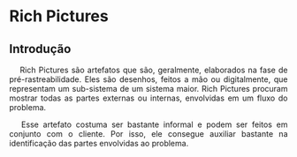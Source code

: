 # Rich Pictures



## Introdução

<p align="justify">&emsp;
Rich Pictures são artefatos que são, geralmente, elaborados na fase de pré-rastreabilidade. Eles são desenhos, feitos a mão ou digitalmente, que representam um sub-sistema de um sistema maior. Rich Pictures procuram mostrar todas as partes externas ou internas, envolvidas em um fluxo do problema.
</p>

<p align="justify">&emsp;
Esse artefato costuma ser bastante informal e podem ser feitos em conjunto com o cliente. Por isso, ele consegue auxiliar bastante na identificação das partes envolvidas ao problema.
</p>
